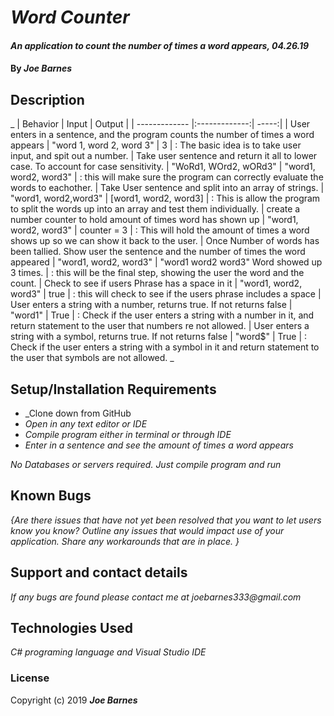 ﻿# _Word Counter_

#### _An application to count the number of times a word appears, 04.26.19_

#### By _**Joe Barnes**_

## Description

_
| Behavior | Input | Output | 
| ------------- |:-------------:| -----:| 
| User enters in a sentence, and the program counts the number of times a word appears | "word 1, word 2, word 3" | 3 | : The basic idea is to take user input, and spit out a number.
| Take user sentence and return it all to lower case. To account for case sensitivity. | "WoRd1, WOrd2, wORd3" | "word1, word2, word3" | : this will make sure the program can correctly evaluate the words to eachother. 
| Take User sentence and split into an array of strings. | "word1, word2,word3" | [word1, word2, word3] | : This is allow the program to split the words up into an array and test them individually.
| create a number counter to hold amount of times word has shown up | "word1, word2, word3" | counter = 3 | : This will hold the amount of times a word shows up so we can show it back to the user.
| Once Number of words has been tallied. Show user the sentence and the number of times the word appeared | "word1, word2, word3" | "word1 word2 word3" Word showed up 3 times. | : this will be the final step, showing the user the word and the count.
| Check to see if users Phrase has a space in it | "word1, word2, word3" | true | : this will check to see if the users phrase includes a space
| User enters a string with a number, returns true. If not returns false | "word1" | True | : Check if the user enters a string with a number in it, and return  statement to the user that numbers re not allowed.
| User enters a string with a symbol, returns true. If not returns false | "word$" | True | : Check if the user enters a string with a symbol in it and return statement to the user that symbols are not allowed. _

## Setup/Installation Requirements

* _Clone down from GitHub
* _Open in any text editor or IDE_
* _Compile program either in terminal or through IDE_
* _Enter in a sentence and see the amount of times a word appears_


_No Databases or servers required. Just compile program and run_

## Known Bugs

_{Are there issues that have not yet been resolved that you want to let users know you know?  Outline any issues that would impact use of your application.  Share any workarounds that are in place. }_

## Support and contact details

_If any bugs are found please contact me at joebarnes333@gmail.com_

## Technologies Used

_C# programing language and Visual Studio IDE_

### License



Copyright (c) 2019 **_Joe Barnes_**